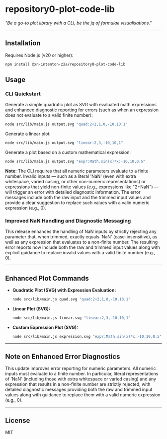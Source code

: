 # repository0-plot-code-lib

_"Be a go-to plot library with a CLI, be the jq of formulae visualisations."_

---

## Installation

Requires Node.js (v20 or higher):

```bash
npm install @xn-intenton-z2a/repository0-plot-code-lib
```

## Usage

### CLI Quickstart

Generate a simple quadratic plot as SVG with evaluated math expressions and enhanced diagnostic reporting for errors (such as when an expression does not evaluate to a valid finite number):

```bash
node src/lib/main.js output.svg "quad:2+2,1,0,-10,10,1"
```

Generate a linear plot:

```bash
node src/lib/main.js output.svg "linear:2,3,-10,10,1"
```

Generate a plot based on a custom mathematical expression:

```bash
node src/lib/main.js output.svg "expr:Math.sin(x)*x:-10,10,0.5"
```

**Note:** The CLI requires that all numeric parameters evaluate to a finite number. Invalid inputs — such as a literal 'NaN' (even with extra whitespace, varied casing, or other non-numeric representations) or expressions that yield non-finite values (e.g., expressions like "2+NaN") — will trigger an error with detailed diagnostic information. The error messages include both the raw input and the trimmed input values and provide a clear suggestion to replace such values with a valid numeric expression (e.g., 0).

### Improved NaN Handling and Diagnostic Messaging

This release enhances the handling of NaN inputs by strictly rejecting any parameter that, when trimmed, exactly equals 'NaN' (case-insensitive), as well as any expression that evaluates to a non-finite number. The resulting error reports now include both the raw and trimmed input values along with explicit guidance to replace invalid values with a valid finite number (e.g., 0).

---

## Enhanced Plot Commands

- **Quadratic Plot (SVG) with Expression Evaluation:**

  ```bash
  node src/lib/main.js quad.svg "quad:2+2,1,0,-10,10,1"
  ```

- **Linear Plot (SVG):**

  ```bash
  node src/lib/main.js linear.svg "linear:2,3,-10,10,1"
  ```

- **Custom Expression Plot (SVG):**

  ```bash
  node src/lib/main.js expression.svg "expr:Math.sin(x)*x:-10,10,0.5"
  ```

---

## Note on Enhanced Error Diagnostics

This update improves error reporting for numeric parameters. All numeric inputs must evaluate to a finite number. In particular, literal representations of 'NaN' (including those with extra whitespace or varied casing) and any expression that results in a non-finite number are strictly rejected, with detailed diagnostic messages providing both the raw and trimmed input values along with guidance to replace them with a valid numeric expression (e.g., 0).

---

## License

MIT
